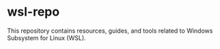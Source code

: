 # wsl-repo
This repository contains resources, guides, and tools related to Windows Subsystem for Linux (WSL).
